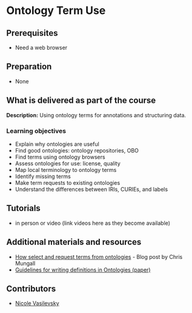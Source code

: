 # Ontology Term Use

## Prerequisites
- Need a web browser

## Preparation
- None

## What is delivered as part of the course

**Description:** Using ontology terms for annotations and structuring data.

### Learning objectives
- Explain why ontologies are useful
- Find good ontologies: ontology repositories, OBO
- Find terms using ontology browsers
- Assess ontologies for use: license, quality
- Map local terminology to ontology terms
- Identify missing terms
- Make term requests to existing ontologies
- Understand the differences between IRIs, CURIEs, and labels

## Tutorials
- in person or video (link videos here as they become available)

## Additional materials and resources
- [How select and request terms from ontologies](https://douroucouli.wordpress.com/2021/07/03/how-select-and-request-terms-from-ontologies/) - Blog post by Chris Mungall
- [Guidelines for writing definitions in Ontologies (paper)](https://philpapers.org/archive/SEPGFW.pdf)


## Contributors
- [Nicole Vasilevsky](https://orcid.org/0000-0001-5208-3432)